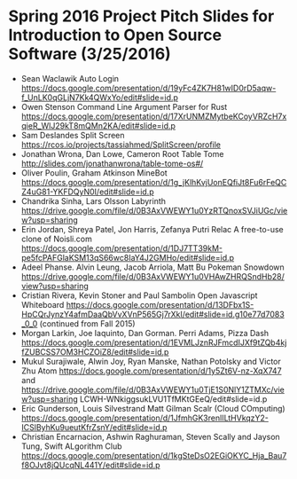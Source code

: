 # Spring 2016 Project Pitch Slides for Introduction to Open Source Software (3/25/2016) 

- Sean  Waclawik Auto Login https://docs.google.com/presentation/d/19yFc4ZK7H81wID0rD5aqw-f_UnLK0qGLjN7Kk4QWxYo/edit#slide=id.p
- Owen Stenson Command Line Argument Parser for Rust https://docs.google.com/presentation/d/17XrUNMZMytbeKCoyVRZcH7xqieR_WlJ29kT8mQMn2KA/edit#slide=id.p
- Sam Deslandes Split Screen https://rcos.io/projects/tassiahmed/SplitScreen/profile
- Jonathan Wrona, Dan Lowe, Cameron Root Table Tome http://slides.com/jonathanwrona/table-tome-os#/
- Oliver Poulin, Graham Atkinson MineBot https://docs.google.com/presentation/d/1g_jKlhKvjUonEQfiJt8Fu6rFeQCZ4uG81-YKFDQyN0I/edit#slide=id.p
- Chandrika Sinha, Lars Olsson Labyrinth https://drive.google.com/file/d/0B3AxVWEWY1u0YzRTQnoxSVJiUGc/view?usp=sharing
- Erin Jordan, Shreya Patel, Jon Harris, Zefanya Putri Relac A free-to-use clone of Noisli.com https://docs.google.com/presentation/d/1DJ7TT39kM-pe5fcPAFGlaKSM13qS66wc8IaY4J2GMHo/edit#slide=id.p
- Adeel Phanse. Alvin Leung, Jacob Arriola, Matt Bu Pokeman Snowdown https://drive.google.com/file/d/0B3AxVWEWY1u0VHAwZHRQSndHb28/view?usp=sharing
- Cristian Rivera, Kevin Stoner and Paul Sambolin Open Javascript Whiteboard https://docs.google.com/presentation/d/13DFbx1S-HpCQrJynzY4afmDaaQbVvXVnP565Gj7rXkI/edit#slide=id.g10e77d7083_0_0  (continued from Fall 2015)
- Morgan Larkin, Joe Iaquinto, Dan Gorman. Perri Adams, Pizza Dash https://docs.google.com/presentation/d/1EVMLJznRJFmcdIJXf9tZQb4kjfZUBCSS7OM3HCZOiZ8/edit#slide=id.p
- Mukul Surajiwale, Alwin Joy, Ryan Manske, Nathan Potolsky and Victor Zhu Atom https://docs.google.com/presentation/d/1y5Zt6V-nz-XqX747  and https://drive.google.com/file/d/0B3AxVWEWY1u0TjE1S0NlY1ZTMXc/view?usp=sharing
LCWH-WNkiggsukLVU1TfMKtGEeQ/edit#slide=id.p
- Eric Gunderson, Louis Silvestrand Matt Gilman Scalr (Cloud COmputing) https://docs.google.com/presentation/d/1JfmhGK3renlILtHVkqzY2-ICSlByhKu9ueutKfrZsnY/edit#slide=id.p
- Christian Encarnacion, Ashwin Raghuraman, Steven Scally and Jayson Tung, Swift ALgorithm Club https://docs.google.com/presentation/d/1kgSteDsO2EGiOKYC_Hja_Bau7f8OJvt8jQUcqNL441Y/edit#slide=id.p
